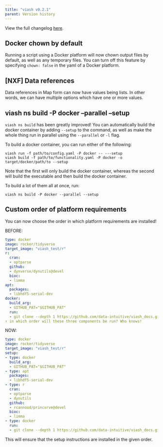 ```yaml
---
title: "viash v0.2.1"
parent: Version history
---
```


View the full changelog
[here](https://github.com/data-intuitive/viash/blob/master/CHANGELOG.md).

## Docker chown by default

Running a script using a Docker platform will now chown output files by
default, as well as any temporary files. You can turn off this feature
by specifying `chown: false` in the yaml of a Docker platform.

## \[NXF\] Data references

Data references in Map form can now have values being lists. In other
words, we can have multiple options which have one or more values.

## viash ns build -P docker –parallel –setup

`viash ns build` has been greatly improved\! You can automatically build
the docker container by adding `--setup` to the command, as well as make
the whole thing run in parallel using the `--parallel` or `-l` flag.

To build a docker container, you can run either of the following:

    viash run -f path/to/config.yaml -P docker -- ---setup
    viash build -f path/to/functionality.yaml -P docker -o target/docker/path/to --setup

Note that the first will only build the docker container, whereas the
second will build the executable and then build the docker container.

To build a lot of them all at once, run:

    viash ns build -P docker --parallel --setup

## Custom order of platform requirements

You can now choose the order in which platform requirements are
installed\!

BEFORE:

``` yaml
type: docker
image: rocker/tidyverse
target_image: "viash_test/r"
r:
  cran:
  - optparse
  github:
  - dynverse/dynutils@devel
  bioc:
  - limma
apt:
  packages:
  - libhdf5-serial-dev
docker:
  build_arg:
  - GITHUB_PAT="$GITHUB_PAT"
  run:
  - git clone --depth 1 https://github.com/data-intuitive/viash_docs.git && rm -r viash_docs/.git
↑ in which order will these three components be run? Who knows!
```

NOW:

``` yaml
type: docker
image: rocker/tidyverse
target_image: "viash_test/r"
setup:
- type: docker
  build_arg:
  - GITHUB_PAT="$GITHUB_PAT"
- type: apt
  packages:
  - libhdf5-serial-dev
- type: r
  cran:
  - optparse
  - dynutils
  github:
  - rcannood/princurve@devel
  bioc:
  - limma
- type: docker
  run:
  - git clone --depth 1 https://github.com/data-intuitive/viash_docs.git && rm -r viash_docs/.git
```

This will ensure that the setup instructions are installed in the given
order.

